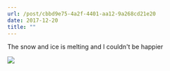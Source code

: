 ```yaml
---
url: /post/cbbd9e75-4a2f-4401-aa12-9a268cd21e20
date: 2017-12-20
title: ""
---
```


The snow and ice is melting and I couldn't be happier



<img class="img-fluid" img src="/9e3138711b.jpg" />